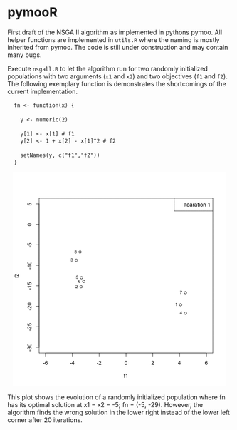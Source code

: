 # pymooR

First draft of the NSGA II algorithm as implemented in pythons pymoo. All helper
functions are implemented in `utils.R` where the naming is mostly inherited from 
pymoo. The code is still under construction and may contain many bugs.

Execute `nsgall.R` to let the algorithm run for two randomly initialized 
populations with two arguments (`x1` and `x2`) and two objectives (`f1` and `f2`).
The following exemplary function is demonstrates the shortcomings of the
current implementation.

```
  fn <- function(x) {
  
    y <- numeric(2)
    
    y[1] <- x[1] # f1
    y[2] <- 1 + x[2] - x[1]^2 # f2
    
    setNames(y, c("f1","f2"))
  }

```

<p align="center">
  <img src="plots/evolution.gif" alt="animated" />
  <figcaption>This plot shows the evolution of a randomly initialized population where fn has its 
  optimal solution at x1 = x2 = -5; fn = (-5, -29). However, the algorithm finds the 
  wrong solution in the lower right instead of the lower left corner after 20 iterations.</figcaption>
</p>

